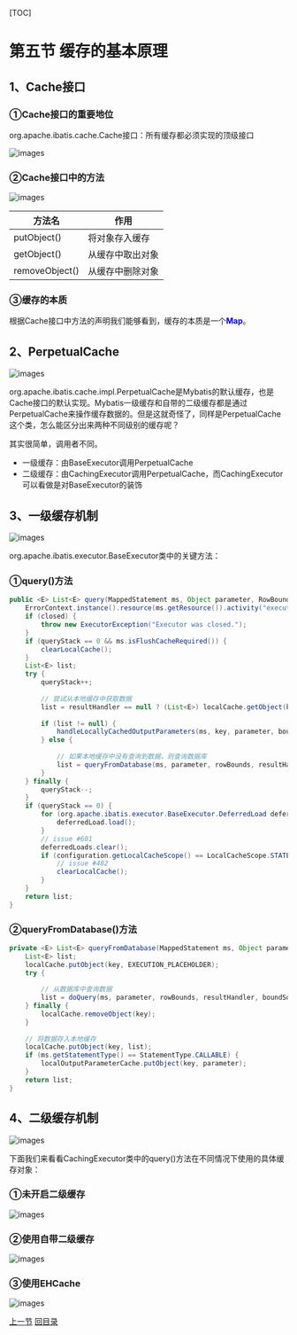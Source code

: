 [TOC]

# 第五节 缓存的基本原理

## 1、Cache接口

### ①Cache接口的重要地位

org.apache.ibatis.cache.Cache接口：所有缓存都必须实现的顶级接口

![images](images/img011.png)



### ②Cache接口中的方法

![images](images/img012.png)

| 方法名         | 作用             |
| -------------- | ---------------- |
| putObject()    | 将对象存入缓存   |
| getObject()    | 从缓存中取出对象 |
| removeObject() | 从缓存中删除对象 |



### ③缓存的本质

根据Cache接口中方法的声明我们能够看到，缓存的本质是一个<span style="color:blue;font-weight:bold;">Map</span>。



## 2、PerpetualCache

![images](images/img013.png)

org.apache.ibatis.cache.impl.PerpetualCache是Mybatis的默认缓存，也是Cache接口的默认实现。Mybatis一级缓存和自带的二级缓存都是通过PerpetualCache来操作缓存数据的。但是这就奇怪了，同样是PerpetualCache这个类，怎么能区分出来两种不同级别的缓存呢？

其实很简单，调用者不同。

- 一级缓存：由BaseExecutor调用PerpetualCache
- 二级缓存：由CachingExecutor调用PerpetualCache，而CachingExecutor可以看做是对BaseExecutor的装饰



## 3、一级缓存机制

![images](images/img014.png)



org.apache.ibatis.executor.BaseExecutor类中的关键方法：

### ①query()方法

```java
public <E> List<E> query(MappedStatement ms, Object parameter, RowBounds rowBounds, ResultHandler resultHandler, CacheKey key, BoundSql boundSql) throws SQLException {
    ErrorContext.instance().resource(ms.getResource()).activity("executing a query").object(ms.getId());
    if (closed) {
        throw new ExecutorException("Executor was closed.");
    }
    if (queryStack == 0 && ms.isFlushCacheRequired()) {
        clearLocalCache();
    }
    List<E> list;
    try {
        queryStack++;
        
        // 尝试从本地缓存中获取数据
        list = resultHandler == null ? (List<E>) localCache.getObject(key) : null;
        
        if (list != null) {
            handleLocallyCachedOutputParameters(ms, key, parameter, boundSql);
        } else {
            
            // 如果本地缓存中没有查询到数据，则查询数据库
            list = queryFromDatabase(ms, parameter, rowBounds, resultHandler, key, boundSql);
        }
    } finally {
        queryStack--;
    }
    if (queryStack == 0) {
        for (org.apache.ibatis.executor.BaseExecutor.DeferredLoad deferredLoad : deferredLoads) {
            deferredLoad.load();
        }
        // issue #601
        deferredLoads.clear();
        if (configuration.getLocalCacheScope() == LocalCacheScope.STATEMENT) {
            // issue #482
            clearLocalCache();
        }
    }
    return list;
}
```



### ②queryFromDatabase()方法

```java
private <E> List<E> queryFromDatabase(MappedStatement ms, Object parameter, RowBounds rowBounds, ResultHandler resultHandler, CacheKey key, BoundSql boundSql) throws SQLException {
    List<E> list;
    localCache.putObject(key, EXECUTION_PLACEHOLDER);
    try {
        
        // 从数据库中查询数据
        list = doQuery(ms, parameter, rowBounds, resultHandler, boundSql);
    } finally {
        localCache.removeObject(key);
    }
    
    // 将数据存入本地缓存
    localCache.putObject(key, list);
    if (ms.getStatementType() == StatementType.CALLABLE) {
        localOutputParameterCache.putObject(key, parameter);
    }
    return list;
}
```



## 4、二级缓存机制

![images](images/img015.png)



下面我们来看看CachingExecutor类中的query()方法在不同情况下使用的具体缓存对象：

### ①未开启二级缓存

![images](images/img016.png)



### ②使用自带二级缓存

![images](images/img017.png)



### ③使用EHCache

![images](images/img018.png)



[上一节](verse04.html) [回目录](index.html)